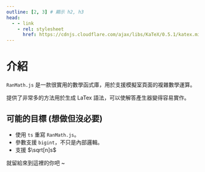 ```yaml
---
outline: [2, 3] # 顯示 h2, h3
head:
  - - link
    - rel: stylesheet
      href: https://cdnjs.cloudflare.com/ajax/libs/KaTeX/0.5.1/katex.min.css # katex 語法支援
---
```


# 介紹
`RanMath.js` 是一款很實用的數學函式庫，用於支援模擬室頁面的複雜數學運算。

提供了非常多的方法用於生成 LaTex 語法，可以使解答產生器變得容易實作。

## 可能的目標 (想做但沒必要)
- 使用 `ts` 重寫 `RanMath.js`。
- 參數支援 `bigint`，不只是內部邏輯。
- 支援 $\sqrt[n]s$

就留給來到這裡的你吧 ~
